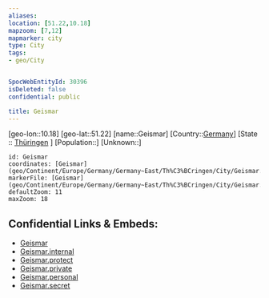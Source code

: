 ```yaml
---
aliases: 
location: [51.22,10.18]
mapzoom: [7,12] 
mapmarker: city 
type: City
tags:
- geo/City


SpocWebEntityId: 30396
isDeleted: false
confidential: public

title: Geismar
---
```

[geo-lon::10.18]
[geo-lat::51.22]
[name::Geismar]
[Country::[Germany](geo/Continent/Europe/Germany.md)]
[State :: [Thüringen](geo/Continent/Europe/Germany/Germany~East/Th%C3%BCringen.md) ]
[Population::]
[Unknown::]


```leaflet
id: Geismar
coordinates: [Geismar](geo/Continent/Europe/Germany/Germany~East/Th%C3%BCringen/City/Geismar.md)
markerFile: [Geismar](geo/Continent/Europe/Germany/Germany~East/Th%C3%BCringen/City/Geismar.md)
defaultZoom: 11 
maxZoom: 18
```


## Confidential Links & Embeds: 
- [Geismar](../../../../../../../../_public/geo/Continent/Europe/Germany/Germany~East/Th%C3%BCringen/City/Geismar.md) 
- [Geismar.internal](../../../../../../../../_internal/geo/Continent/Europe/Germany/Germany~East/Th%C3%BCringen/City/Geismar.internal.md) 
- [Geismar.protect](../../../../../../../../_protect/geo/Continent/Europe/Germany/Germany~East/Th%C3%BCringen/City/Geismar.protect.md) 
- [Geismar.private](../../../../../../../../_private/geo/Continent/Europe/Germany/Germany~East/Th%C3%BCringen/City/Geismar.private.md) 
- [Geismar.personal](../../../../../../../../_personal/geo/Continent/Europe/Germany/Germany~East/Th%C3%BCringen/City/Geismar.personal.md) 
- [Geismar.secret](../../../../../../../../_secret/geo/Continent/Europe/Germany/Germany~East/Th%C3%BCringen/City/Geismar.secret.md) 
